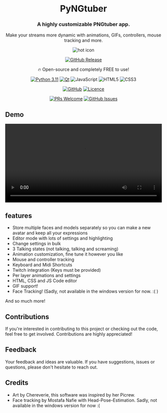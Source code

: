 <div id="demo" align="center">

# PyNGtuber

### A highly customizable PNGtuber app.

Make your streams more dynamic with animations, GIFs, controllers, mouse tracking and more.

<div id="hot_icon">
  
![hot icon](https://raw.githubusercontent.com/Gemmstone/PyNGtuber/master/icon.ico)
</div>


[![GitHub Release](https://img.shields.io/github/v/release/Gemmstone/PyNGtuber?style=for-the-badge&logo=download&label=Download)](https://github.com/Gemmstone/PyNGtuber/releases/latest)

🔥 Open-source and completely FREE to use!

[![Python 3.11](https://img.shields.io/badge/python-3670A0?style=flat&logo=python&logoColor=ffdd54&label=3.11)](https://www.python.org/downloads/release/python-3110/)
[![Qt](https://img.shields.io/badge/Qt-%23217346.svg?style=flat&logo=Qt&logoColor=white&label=6)](https://doc.qt.io/qtforpython-6/)
![JavaScript](https://img.shields.io/badge/javascript-%23323330.svg?style=flat&logo=javascript&logoColor=%23F7DF1E)
![HTML5](https://img.shields.io/badge/html5-%23E34F26.svg?style=flat&logo=html5&logoColor=white)
![CSS3](https://img.shields.io/badge/css3-%231572B6.svg?style=flat&logo=css3&logoColor=white)

[![GitHub](https://img.shields.io/badge/GitHub-Source%20Code-grey?style=flat&logo=GitHub&logoColor=white&labelColor=grey)](https://github.com/Gemmstone/PyNGtuber)
[![Licence](https://img.shields.io/github/license/Gemmstone/PyNGtuber?style=flat)](./LICENSE)

[![PRs Welcome](https://img.shields.io/github/issues-pr/Gemmstone/PyNGtuber)](https://makeapullrequest.com)
[![GitHub Issues](https://img.shields.io/github/issues/Gemmstone/PyNGtuber)](https://github.com/Gemmstone/PyNGtuber/issues)
</div>

## Demo

<div align="center"><video width="100%" height="auto" src="https://github.com/Gemmstone/PyNGtuber/assets/31828821/079787d9-89ff-4837-9928-531bbecd9d59" controls="controls"></video></div>

## features
-   Store multiple faces and models separately so you can make a new avatar and keep all your expressions
-   Editor mode with lots of settings and highlighting
-   Change settings in bulk
-   3 Talking states (not talking, talking and screaming)
-   Animation customization, fine tune it however you like
-   Mouse and controller tracking
-   Keyboard and Midi Shortcuts
-   Twitch integration (Keys must be provided)
-   Per layer animations and settings
-   HTML, CSS and JS Code editor 
-   GIF support!
-   Face Tracking! (Sadly, not available in the windows version for now. :(​ )

And so much more!
  
## Contributions
If you're interested in contributing to this project or checking out the code, feel free to get involved. Contributions are highly appreciated!

## Feedback
Your feedback and ideas are valuable. If you have suggestions, issues or questions, please don't hesitate to reach out.

## Credits
-   Art by Chereverie​, this software was inspired by her Picrew​.
-   Face tracking by Mostafa Nafie with Head-Pose-Estimation. Sadly, not available in the windows version for now :(

